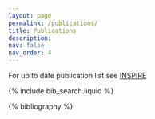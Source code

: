```yaml
---
layout: page
permalink: /publications/
title: Publications
description:
nav: false
nav_order: 4
---
```


For up to date publication list see [INSPIRE](https://inspirehep.net/authors/1503337?ui-citation-summary=true&ui-exclude-self-citations=true)

<!-- _pages/publications.md -->

<!-- Bibsearch Feature -->

{% include bib_search.liquid %}

<div class="publications">

{% bibliography %}

</div>
